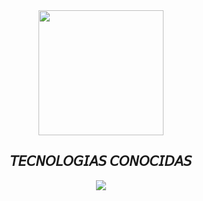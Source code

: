 <!--Intro start-->
<div align="center">
  <img height="200" src="https://media1.tenor.com/m/e5mbgQTunFMAAAAd/toji-fushiguro.gif"  />
</div>
<h2 align="center">𝘛𝘌𝘊𝘕𝘖𝘓𝘖𝘎𝘐𝘈𝘚 𝘊𝘖𝘕𝘖𝘊𝘐𝘋𝘈𝘚</h2>
<!--tech stack icons-->
<p align="center">
  <a href="https://skillicons.dev">
    <img src="https://skillicons.dev/icons?i=html,css,js,react,nodejs,postgres,git,cs&perline=12" />
  </a>
</p>


